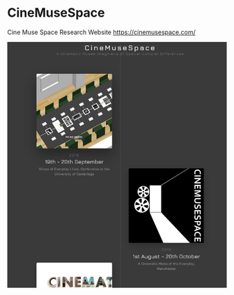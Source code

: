 # CineMuseSpace
Cine Muse Space Research Website https://cinemusespace.com/

![](CineMuse.Space.JPG)
